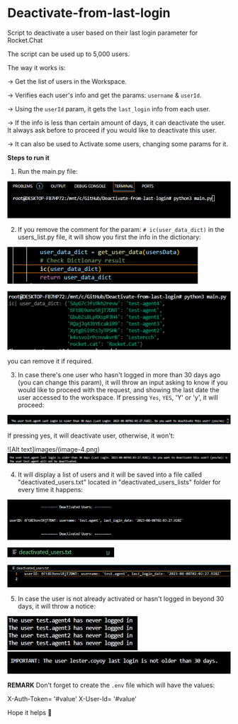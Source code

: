 # Deactivate-from-last-login
 Script to deactivate a user based on their last login parameter for Rocket.Chat

The script can be used up to 5,000 users.

The way it works is:

-> Get the list of users in the Workspace.

-> Verifies each user's info and get the params: `username` & `userId`.

-> Using the `userId` param, it gets the `last_login` info from each user.

-> If the info is less than certain amount of days, it can deactivate the user. It always ask before to proceed if you would like to deactivate this user.

-> It can also be used to Activate some users, changing some params for it.

**Steps to run it**

1. Run the main.py file:

![Alt text](images/image.png)

2. If you remove the comment for the param: `# ic(user_data_dict)` in the users_list.py file, it will show you first the info in the dictionary:

![Alt text](images/image-2.png)

![Alt text](images/image-1.png)

you can remove it if required.

3. In case there's one user who hasn't logged in more than 30 days ago (you can change this param), it will throw an input asking to know if you would like to proceed with the request, and showing the last date the user accessed to the workspace. If pressing `Yes`, `YES`, 'Y' or 'y', it will proceed:

![Alt text](images/image-3.png)

If pressing yes, it will deactivate user, otherwise, it won't:

![Alt text]images/(image-4.png)
![Alt text](images/image-5.png)

4. It will display a list of users and it will be saved into a file called "deactivated_users.txt" located in "deactivated_users_lists" folder for every time it happens:

![Alt text](images/image-6.png)

![Alt text](images/image-7.png)

![Alt text](images/image-8.png)

5. In case the user is not already activated or hasn't logged in beyond 30 days, it will throw a notice:

![Alt text](images/image-9.png)
![Alt text](images/image-10.png)

**REMARK**
Don't forget to create the `.env` file which will have the values:

X-Auth-Token= '#value'
X-User-Id= '#value'

Hope it helps :rocket: